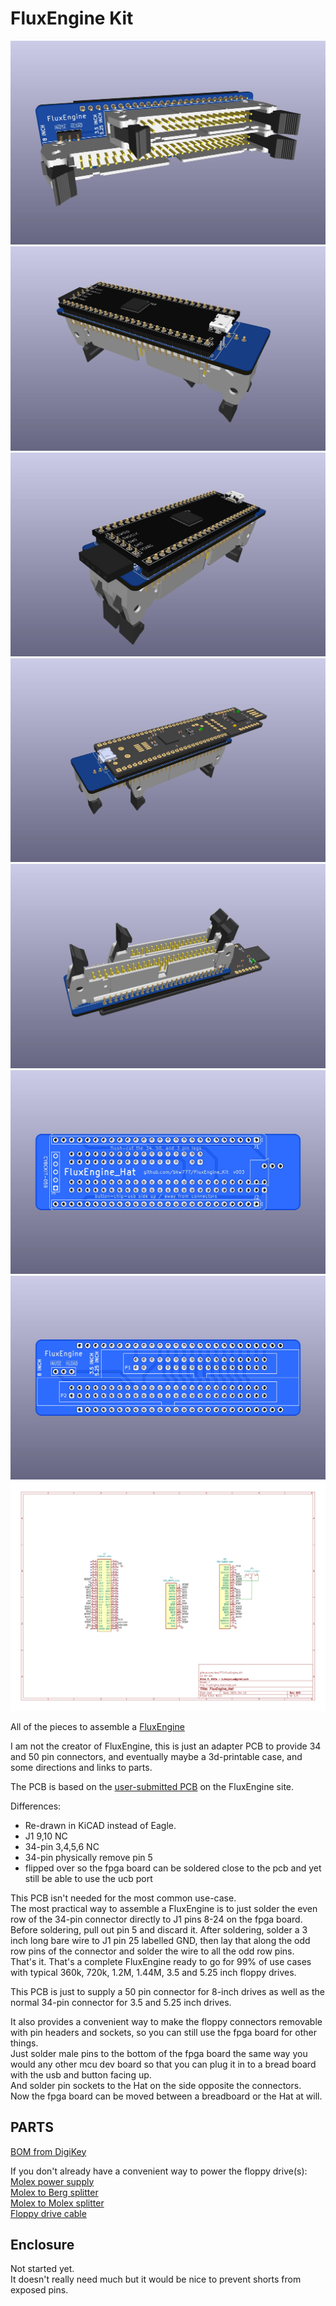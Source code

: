 # FluxEngine Kit

![](PCB/out/FluxEngine_Hat.jpg)
![](PCB/out/FluxEngine_Hat_2.jpg)
![](PCB/out/FluxEngine_Hat_3.jpg)
![](PCB/out/FluxEngine_Hat_4.jpg)
![](PCB/out/FluxEngine_Hat_5.jpg)
![](PCB/out/FluxEngine_Hat.top.jpg)
![](PCB/out/FluxEngine_Hat.bottom.jpg)
![](PCB/out/FluxEngine_Hat.svg)

All of the pieces to assemble a [FluxEngine](http://cowlark.com/fluxengine/)

I am not the creator of FluxEngine, this is just an adapter PCB to provide 34 and 50 pin connectors, and eventually maybe a 3d-printable case, and some directions and links to parts.

The PCB is based on the [user-submitted PCB](http://cowlark.com/fluxengine/doc/building.html#if-you-want-to-use-a-pcb) on the FluxEngine site.

Differences:  
* Re-drawn in KiCAD instead of Eagle.
* J1 9,10 NC
* 34-pin 3,4,5,6 NC
* 34-pin physically remove pin 5
* flipped over so the fpga board can be soldered close to the pcb and yet still be able to use the ucb port

This PCB isn't needed for the most common use-case.  
The most practical way to assemble a FluxEngine is to just solder the even row of the 34-pin connector directly to J1 pins 8-24 on the fpga board.  
Before soldering, pull out pin 5 and discard it. After soldering, solder a 3 inch long bare wire to J1 pin 25 labelled GND, then lay that along the odd row pins of the connector and solder the wire to all the odd row pins.  
That's it. That's a complete FluxEngine ready to go for 99% of use cases with typical 360k, 720k, 1.2M, 1.44M, 3.5 and 5.25 inch floppy drives.

This PCB is just to supply a 50 pin connector for 8-inch drives as well as the normal 34-pin connector for 3.5 and 5.25 inch drives.

It also provides a convenient way to make the floppy connectors removable with pin headers and sockets, so you can still use the fpga board for other things.  
Just solder male pins to the bottom of the fpga board the same way you would any other mcu dev board so that you can plug it in to a bread board with the usb and button facing up.  
And solder pin sockets to the Hat on the side opposite the  connectors.  
Now the fpga board can be moved between a breadboard or the Hat at will.  

## PARTS
[BOM from DigiKey](https://www.digikey.com/short/qpw0zfh8)  

If you don't already have a convenient way to power the floppy drive(s):  
[Molex power supply](https://amazon.com/dp/B000MGG6SC)  
[Molex to Berg splitter](https://amazon.com/dp/B0002J1KW6)  
[Molex to Molex splitter](https://amazon.com/dp/B00007JO36)  
[Floppy drive cable](https://amazon.com/dp/B07KDJTMGP)  

## Enclosure

Not started yet.  
It doesn't really need much but it would be nice to prevent shorts from exposed pins.
